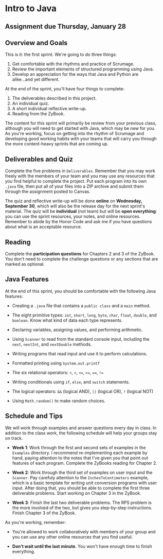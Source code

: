 #  Intro to Java

## Assignment due Thursday, January 28

## Overview and Goals

This is it: the first sprint. We're going to do three things:

1. Get comfortable with the rhythms and practice of Scrumage.
2. Review the important elements of structured programming using Java.
3. Develop an appreciation for the ways that Java and Python are alike...and yet different.

At the end of the sprint, you'll have four things to complete:

1. The deliverables described in this project.
2. An individual quiz.
3. A short individual reflective write-up.
4. Reading from the ZyBook.

The content for this sprint will primarily be review from your previous class, although you will need to get started with Java, which may be new for you. As you're working,
focus on getting into the rhythm of Scrumage and developing good working habits with your teams that will carry you through the more content-heavy sprints that are coming up.

## Deliverables and Quiz

Complete the five problems in `Deliverables`. Remember that you may work freely with the members of your team and you may use any resources that you find helpful to
complete the project. Put each program into its own `.java` file, then put all of your files into a ZIP archive and submit them through the assignment posted to Canvas.

The quiz and reflective write-up will be done **online** on **Wednesday, September 30**, which will also be the release day for the next sprint's material. The quiz will be 
**individual** (not team) but will be **open everything**: you can use the sprint resources, your notes, and online resources. Remember to abide by the Honor Code 
and ask me if you have questions about what is an acceptable resource.

## Reading

Complete the **participation questions** for Chapters 2 and 3 of the ZyBook. You don't need to complete the challenge questions or any sections that are marked as optional.

## Java Features

At the end of this sprint, you should be comfortable with the following Java features:

- Creating a `.java` file that contains a `public class` and a `main` method.

- The eight primitive types: `int`, `short`, `long`, `byte`, `char`, `float`, `double`, and `boolean`. Know what kind of data each type represents.

- Declaring variables, assigning values, and performing arithmetic.

- Using `Scanner` to read from the standard console input, including the `next`, `nextInt`, and `nextDouble` methods.

- Writing programs that read input and use it to perform calculations.

- Formatted printing using `System.out.printf`

- The six relational operators: `<`, `>`, `<=`, `>=`, `==`, `!=`

- Writing conditionals using `if`, `else`, and `switch` statements.

- The logical operators: `&&` (logical AND), `||` (logical OR), `!` (logical NOT)

- Using `Math.random()` to make random choices.

## Schedule and Tips

We will work through examples and answer questions every day in class. In addition to the class work, the following schedule will help your groups stay on track.

- **Week 1**: Work through the first and second sets of examples in the `Examples` directory. I recommend re-implementing each example by hand, paying attention to the notes
that I've given you that point out features of each program. Complete the ZyBooks reading for Chapter 2.

- **Week 2**: Work through the third set of examples on user input and the `Scanner`. Pay carefuly attention to the `InchesToCentimeters` example, which is a basic template for
writing unit conversion programs with user input. After doing that, you should be able to complete the first three deliverable problems. Start working on Chapter 3 in the ZyBook.

- **Week 3**: Finish the last two deliverable problems. The RPS problem is the more involved of the two, but gives you step-by-step instructions. Finish Chapter 3 of the ZyBook.

As you're working, remember:

- You're allowed to work collaboratively with members of your group and you can use any other online resources that you find useful.

- **Don't wait until the last minute**. You won't have enough time to finish everything.


